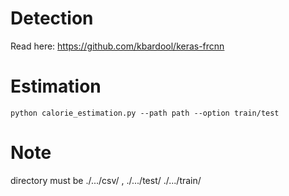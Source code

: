 # Detection
Read here: https://github.com/kbardool/keras-frcnn

# Estimation
```python calorie_estimation.py --path path --option train/test```

# Note
directory must be ./.../csv/ , ./.../test/ ./.../train/